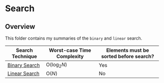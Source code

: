 # Search

## Overview
This folder contains my summaries of the `binary` and `linear` search.

| Search Technique                                                                        | Worst-case Time Complexity | Elements must be sorted before search? |
|-----------------------------------------------------------------------------------------|----------------------------|----------------------------------------|
| [Binary Search](https://github.com/shumarb/learning/blob/main/readmes/binary-search.md) | O(log<sub>2</sub>_N_)      | Yes                                    |
| [Linear Search](https://github.com/shumarb/learning/blob/main/readmes/linear-search.md) | O(_N_)                     | No                                     |
